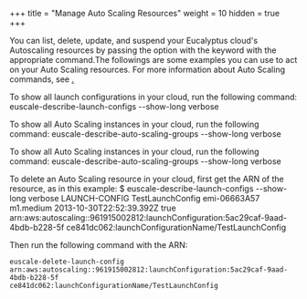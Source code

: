 +++
title = "Manage Auto Scaling Resources"
weight = 10
hidden = true
+++

You can list, delete, update, and suspend your Eucalyptus cloud's Autoscaling resources by passing the option with the keyword with the appropriate command.The followings are some examples you can use to act on your Auto Scaling resources. For more information about Auto Scaling commands, see [.](../euca2ools-guide/euscale.dita) 

To show all launch configurations in your cloud, run the following command: 
    euscale-describe-launch-configs --show-long verbose

To show all Auto Scaling instances in your cloud, run the following command: 
    euscale-describe-auto-scaling-groups --show-long verbose

To show all Auto Scaling instances in your cloud, run the following command: 
    euscale-describe-auto-scaling-groups --show-long verbose

To delete an Auto Scaling resource in your cloud, first get the ARN of the resource, as in this example: 
    $ euscale-describe-launch-configs --show-long verbose
    LAUNCH-CONFIG  TestLaunchConfig  emi-06663A57  m1.medium  2013-10-30T22:52:39.392Z  true
    arn:aws:autoscaling::961915002812:launchConfiguration:5ac29caf-9aad-4bdb-b228-5f
    ce841dc062:launchConfigurationName/TestLaunchConfig

Then run the following command with the ARN: 


    euscale-delete-launch-config
    arn:aws:autoscaling::961915002812:launchConfiguration:5ac29caf-9aad-4bdb-b228-5f
    ce841dc062:launchConfigurationName/TestLaunchConfig


